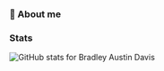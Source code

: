 ### 💬 About me 

<!--
**jherico/jherico** is a ✨ _special_ ✨ repository because its `README.md` (this file) appears on your GitHub profile.

Here are some ideas to get you started:

- 🔭 I’m currently working on ...
- 🌱 I’m currently learning ...
- 👯 I’m looking to collaborate on ...
- 🤔 I’m looking for help with ...
- 💬 Ask me about ...
- 📫 How to reach me: ...
- 😄 Pronouns: ...
- ⚡ Fun fact: ...
### 💬 About me 
-->

### Stats

<img src="https://github-readme-stats.vercel.app/api?username=jherico&show_icons=true&theme=dark&include_all_commits=true" alt=" GitHub stats for Bradley Austin Davis"/>
